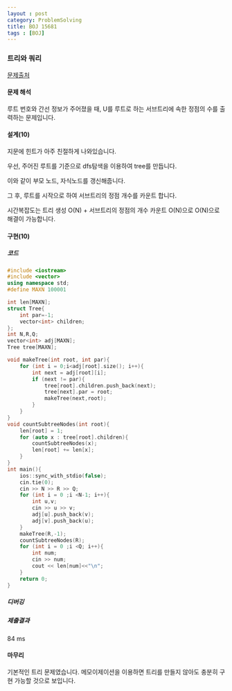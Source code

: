 ```yaml
---
layout : post
category: ProblemSolving
title: BOJ 15681
tags : [BOJ]
---
```

### 트리와 쿼리

[문제출처](https://www.acmicpc.net/problem/15681)

#### 문제 해석
  
루트 번호와 간선 정보가 주어졌을 때, U를 루트로 하는 서브트리에 속한 정점의 수를 출력하는 문제입니다.

#### 설계(10)

지문에 힌트가 아주 친절하게 나와있습니다.

우선, 주어진 루트를 기준으로 dfs탐색을 이용하여 tree를 만듭니다.

이와 같이 부모 노드, 자식노드를 갱신해줍니다.

그 후, 루트를 시작으로 하여 서브트리의 정점 개수를 카운트 합니다.

시간복잡도는 트리 생성 O(N) + 서브트리의 정점의 개수 카운트 O(N)으로 O(N)으로 해결이 가능합니다.

#### 구현(10)

##### 코드

```cpp
#include <iostream>
#include <vector>
using namespace std;
#define MAXN 100001

int len[MAXN];
struct Tree{
    int par=-1;
    vector<int> children;
};
int N,R,Q;
vector<int> adj[MAXN];
Tree tree[MAXN];

void makeTree(int root, int par){
    for (int i = 0;i<adj[root].size(); i++){
        int next = adj[root][i];
        if (next != par){
            tree[root].children.push_back(next);
            tree[next].par = root;
            makeTree(next,root);
        }
    }
}
void countSubtreeNodes(int root){
    len[root] = 1;
    for (auto x : tree[root].children){
        countSubtreeNodes(x);
        len[root] += len[x];
    }
}
int main(){
    ios::sync_with_stdio(false);
    cin.tie(0);
    cin >> N >> R >> Q;
    for (int i = 0 ;i <N-1; i++){
        int u,v;
        cin >> u >> v;
        adj[u].push_back(v);
        adj[v].push_back(u);
    }
    makeTree(R,-1);
    countSubtreeNodes(R);
    for (int i = 0 ;i <Q; i++){
        int num;
        cin >> num;
        cout << len[num]<<"\n";
    }
    return 0;
}
```

##### 디버깅

##### 제출결과

84 ms

#### 마무리

기본적인 트리 문제였습니다. 메모이제이션을 이용하면 트리를 만들지 않아도 충분히 구현 가능할 것으로 보입니다.
